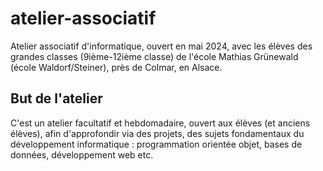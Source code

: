 # atelier-associatif
Atelier associatif d'informatique, ouvert en mai 2024, avec les élèves des grandes classes (9ième-12ième classe) de l'école Mathias Grünewald (école Waldorf/Steiner), près de Colmar, en Alsace.
## But de l'atelier
C'est un atelier facultatif et hebdomadaire, ouvert aux élèves (et anciens élèves), afin d'approfondir via des projets, des sujets fondamentaux du développement informatique : programmation orientée objet, bases de données, développement web etc.
